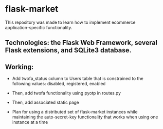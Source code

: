 # flask-market

This repository was made to learn how to implement ecommerce application-specific functionality.

## Technologies: the Flask Web Framework, several Flask extensions, and SQLite3 database.

## Working:

- Add twofa_status column to Users table that is constrained to the following values: disabled, registered, enabled

- Then, add twofa functionality using pyotp in routes.py

- Then, add associated static page

- Plan for using a distributed set of flask-market instances while maintaining the auto-secret-key functionality that works when using one instance at a time
